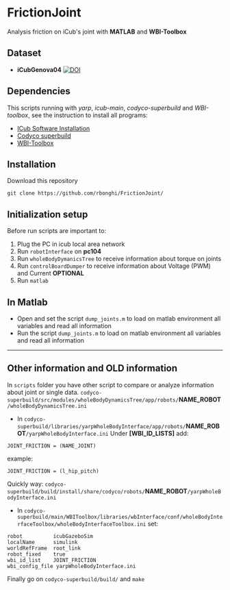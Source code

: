 # FrictionJoint
Analysis friction on iCub's joint with **MATLAB** and **WBI-Toolbox**

## Dataset
- **iCubGenova04** [![DOI](https://zenodo.org/badge/doi/10.5281/zenodo.14814.svg)](http://dx.doi.org/10.5281/zenodo.14814)

## Dependencies
This scripts running with *yarp*, *icub-main*, *codyco-superbuild* and *WBI-toolbox*, see the instruction to install all programs:
- [ICub Software Installation](http://wiki.icub.org/wiki/ICub_Software_Installation)
- [Codyco superbuild](https://github.com/robotology/codyco-superbuild)
- [WBI-Toolbox](https://github.com/robotology-playground/WBI-Toolbox)

## Installation
Download this repository
```
git clone https://github.com/rbonghi/FrictionJoint/
```
## Initialization setup
Before run scripts are important to:

1. Plug the PC in icub local area network
2. Run `robotInterface` on **pc104**
3. Run `wholeBodyDymanicsTree` to receive information about torque on joints
4. Run `controlBoardDumper` to receive information about Voltage (PWM) and Current **OPTIONAL**
5. Run `matlab` 

## In Matlab
- Open and set the script `dump_joints.m` to load on matlab environment all variables and read all information
- Run the script `dump_joints.m` to load on matlab environment all variables and read all information

--------

## Other information and OLD information
In `scripts` folder you have other script to compare or analyze information about joint or single data.
`codyco-superbuild/src/modules/wholeBodyDynamicsTree/app/robots/`**NAME_ROBOT**`/wholeBodyDynamicsTree.ini`

- In `codyco-superbuild/libraries/yarpWholeBodyInterface/app/robots/`**NAME_ROBOT**`/yarpWholeBodyInterface.ini`
Under **[WBI_ID_LISTS]** add:
```
JOINT_FRICTION = (NAME_JOINT)
```
example:
```
JOINT_FRICTION = (l_hip_pitch)
```
Quickly way: `codyco-superbuild/build/install/share/codyco/robots/`**NAME_ROBOT**`/yarpWholeBodyInterface.ini`

- In `codyco-superbuild/main/WBIToolbox/libraries/wbInterface/conf/wholeBodyInterfaceToolbox/wholeBodyInterfaceToolbox.ini`
set:
```
robot          icubGazeboSim
localName      simulink
worldRefFrame  root_link
robot_fixed    true
wbi_id_list    JOINT_FRICTION
wbi_config_file yarpWholeBodyInterface.ini
```
Finally go on `codyco-superbuild/build/` and `make`
